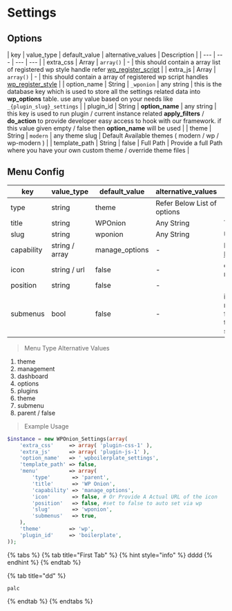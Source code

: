 # Settings

## Options

| key | value\_type | default\_value | alternative\_values | Description |
| --- | --- | --- | --- |
| extra\_css | Array | `array()` | - | this should contain a array list of registered wp style handle refer [wp\_register\_script](https://developer.wordpress.org/reference/functions/wp_register_script/) |
| extra\_js | Array | `array()` | - | this should contain a array of registered wp script handles [wp\_register\_style](https://developer.wordpress.org/reference/functions/wp_register_style/) |
| option\_name | String | `_wponion` | any string | this is the database key which is used to store all the settings related data into **wp\_options** table. use any value based on your needs like `_{plugin_slug}_settings` |
| plugin\_id | String | **option\_name** | any string | this key is used to run plugin / current instance related **apply\_filters** / **do\_action** to provide developer easy access to hook with our framework. if this value given empty / false then **option\_name**  will be used |
| theme | String | `modern` | any theme slug | Default Available themes \( modern / wp / wp-modern \) |
| template\_path | String | false | Full Path | Provide a full Path where you have your own custom theme / override theme files |

## Menu Config

| key | value\_type | default\_value | alternative\_values | Description |
| --- | --- | --- | --- | --- |
| type | string | theme | Refer Below List of options |  |
| title | string | WPOnion | Any String | Title of For the menu |
| slug | string | wponion | Any String | Url slug for the menu |
| capability | string / array | manage\_options | - | Refer [WP Roles\_and\_Capabilities](https://codex.wordpress.org/Roles_and_Capabilities) |
| icon | string / url | false | - | custom icon for the menu in wp-admin |
| position | string | false | - | - |
| submenus | bool | false | - | if set to true and the menu type is parent / false then it will add all the first level pages as submenu in wp-admin |

> Menu Type Alternative Values

1. theme
2. management
3. dashboard
4. options
5. plugins
6. theme
7. submenu
8. parent / false 

> Example Usage

```php
$instance = new WPOnion_Settings(array(
    'extra_css'     => array( 'plugin-css-1' ),
    'extra_js'      => array( 'plugin-js-1' ),
    'option_name'   => '_wpboilerplate_settings',
    'template_path' => false,
    'menu'          => array(
        'type'       => 'parent',
        'title'      => 'WP Onion',
        'capability' => 'manage_options',
        'icon'       => false, # Or Provide A Actual URL of the icon
        'position'   => false, #set to false to auto set via wp
        'slug'       => 'wponion',
        'submenus'   => true,
    ),
    'theme'         => 'wp',
    'plugin_id'     => 'boilerplate',
));
```

{% tabs %}
{% tab title="First Tab" %}
{% hint style="info" %}
dddd
{% endhint %}
{% endtab %}

{% tab title="dd" %}
```text
palc
```
{% endtab %}
{% endtabs %}

